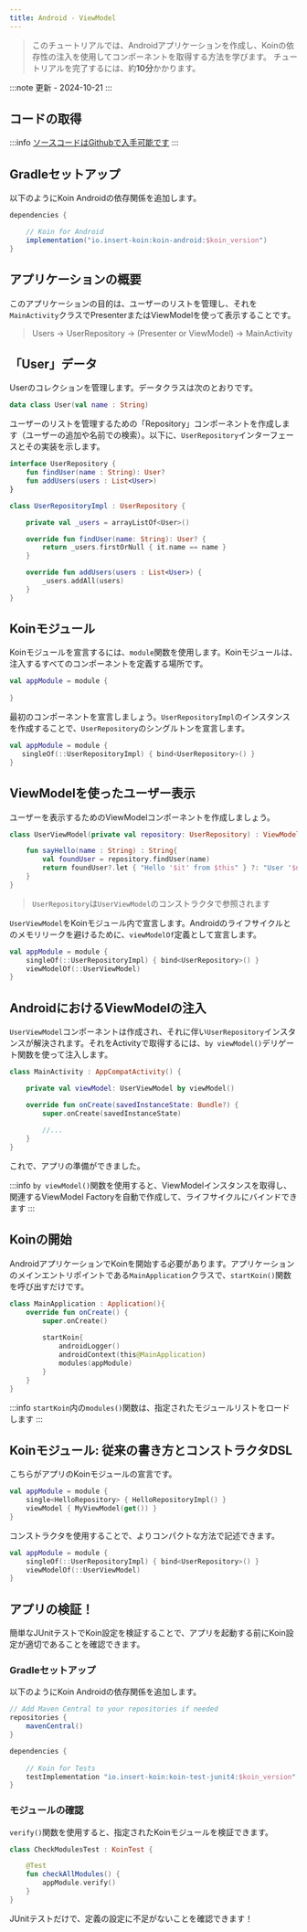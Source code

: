 ```yaml
---
title: Android - ViewModel
---
```


> このチュートリアルでは、Androidアプリケーションを作成し、Koinの依存性の注入を使用してコンポーネントを取得する方法を学びます。
> チュートリアルを完了するには、約**10分**かかります。

:::note
更新 - 2024-10-21
:::

## コードの取得

:::info
[ソースコードはGithubで入手可能です](https://github.com/InsertKoinIO/koin-getting-started/tree/main/android)
:::

## Gradleセットアップ

以下のようにKoin Androidの依存関係を追加します。

```groovy
dependencies {

    // Koin for Android
    implementation("io.insert-koin:koin-android:$koin_version")
}
```

## アプリケーションの概要

このアプリケーションの目的は、ユーザーのリストを管理し、それを`MainActivity`クラスでPresenterまたはViewModelを使って表示することです。

> Users -> UserRepository -> (Presenter or ViewModel) -> MainActivity

## 「User」データ

Userのコレクションを管理します。データクラスは次のとおりです。

```kotlin
data class User(val name : String)
```

ユーザーのリストを管理するための「Repository」コンポーネントを作成します（ユーザーの追加や名前での検索）。以下に、`UserRepository`インターフェースとその実装を示します。

```kotlin
interface UserRepository {
    fun findUser(name : String): User?
    fun addUsers(users : List<User>)
}

class UserRepositoryImpl : UserRepository {

    private val _users = arrayListOf<User>()

    override fun findUser(name: String): User? {
        return _users.firstOrNull { it.name == name }
    }

    override fun addUsers(users : List<User>) {
        _users.addAll(users)
    }
}
```

## Koinモジュール

Koinモジュールを宣言するには、`module`関数を使用します。Koinモジュールは、注入するすべてのコンポーネントを定義する場所です。

```kotlin
val appModule = module {
    
}
```

最初のコンポーネントを宣言しましょう。`UserRepositoryImpl`のインスタンスを作成することで、`UserRepository`のシングルトンを宣言します。

```kotlin
val appModule = module {
   singleOf(::UserRepositoryImpl) { bind<UserRepository>() }
}
```

## ViewModelを使ったユーザー表示

ユーザーを表示するためのViewModelコンポーネントを作成しましょう。

```kotlin
class UserViewModel(private val repository: UserRepository) : ViewModel() {

    fun sayHello(name : String) : String{
        val foundUser = repository.findUser(name)
        return foundUser?.let { "Hello '$it' from $this" } ?: "User '$name' not found!"
    }
}
```

> `UserRepository`は`UserViewModel`のコンストラクタで参照されます

`UserViewModel`をKoinモジュール内で宣言します。Androidのライフサイクルとのメモリリークを避けるために、`viewModelOf`定義として宣言します。

```kotlin
val appModule = module {
    singleOf(::UserRepositoryImpl) { bind<UserRepository>() }
    viewModelOf(::UserViewModel)
}
```

## AndroidにおけるViewModelの注入

`UserViewModel`コンポーネントは作成され、それに伴い`UserRepository`インスタンスが解決されます。それをActivityで取得するには、`by viewModel()`デリゲート関数を使って注入します。

```kotlin
class MainActivity : AppCompatActivity() {

    private val viewModel: UserViewModel by viewModel()

    override fun onCreate(savedInstanceState: Bundle?) {
        super.onCreate(savedInstanceState)
        
        //...
    }
}
```

これで、アプリの準備ができました。

:::info
`by viewModel()`関数を使用すると、ViewModelインスタンスを取得し、関連するViewModel Factoryを自動で作成して、ライフサイクルにバインドできます
:::

## Koinの開始

AndroidアプリケーションでKoinを開始する必要があります。アプリケーションのメインエントリポイントである`MainApplication`クラスで、`startKoin()`関数を呼び出すだけです。

```kotlin
class MainApplication : Application(){
    override fun onCreate() {
        super.onCreate()
        
        startKoin{
            androidLogger()
            androidContext(this@MainApplication)
            modules(appModule)
        }
    }
}
```

:::info
`startKoin`内の`modules()`関数は、指定されたモジュールリストをロードします
:::

## Koinモジュール: 従来の書き方とコンストラクタDSL

こちらがアプリのKoinモジュールの宣言です。

```kotlin
val appModule = module {
    single<HelloRepository> { HelloRepositoryImpl() }
    viewModel { MyViewModel(get()) }
}
```

コンストラクタを使用することで、よりコンパクトな方法で記述できます。

```kotlin
val appModule = module {
    singleOf(::UserRepositoryImpl) { bind<UserRepository>() }
    viewModelOf(::UserViewModel)
}
```

## アプリの検証！

簡単なJUnitテストでKoin設定を検証することで、アプリを起動する前にKoin設定が適切であることを確認できます。

### Gradleセットアップ

以下のようにKoin Androidの依存関係を追加します。

```groovy
// Add Maven Central to your repositories if needed
repositories {
	mavenCentral()    
}

dependencies {
    
    // Koin for Tests
    testImplementation "io.insert-koin:koin-test-junit4:$koin_version"
}
```

### モジュールの確認

`verify()`関数を使用すると、指定されたKoinモジュールを検証できます。

```kotlin
class CheckModulesTest : KoinTest {

    @Test
    fun checkAllModules() {
        appModule.verify()
    }
}
```

JUnitテストだけで、定義の設定に不足がないことを確認できます！